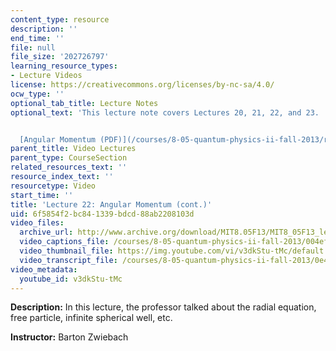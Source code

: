 ```yaml
---
content_type: resource
description: ''
end_time: ''
file: null
file_size: '202726797'
learning_resource_types:
- Lecture Videos
license: https://creativecommons.org/licenses/by-nc-sa/4.0/
ocw_type: ''
optional_tab_title: Lecture Notes
optional_text: 'This lecture note covers Lectures 20, 21, 22, and 23.


  [Angular Momentum (PDF)](/courses/8-05-quantum-physics-ii-fall-2013/resources/mit8_05f13_chap_09)'
parent_title: Video Lectures
parent_type: CourseSection
related_resources_text: ''
resource_index_text: ''
resourcetype: Video
start_time: ''
title: 'Lecture 22: Angular Momentum (cont.)'
uid: 6f5854f2-bc84-1339-bdcd-88ab2208103d
video_files:
  archive_url: http://www.archive.org/download/MIT8.05F13/MIT8_05F13_lec22_300k.mp4
  video_captions_file: /courses/8-05-quantum-physics-ii-fall-2013/004ef51ba2d15b9caaaa0c3bce92deec_v3dkStu-tMc.vtt
  video_thumbnail_file: https://img.youtube.com/vi/v3dkStu-tMc/default.jpg
  video_transcript_file: /courses/8-05-quantum-physics-ii-fall-2013/0e40e65602bb678fb56419c779daa10e_v3dkStu-tMc.pdf
video_metadata:
  youtube_id: v3dkStu-tMc
---
```


**Description:** In this lecture, the professor talked about the radial equation, free particle, infinite spherical well, etc.

**Instructor:** Barton Zwiebach

